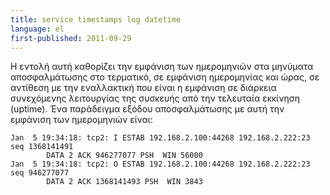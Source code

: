 ```yaml
---
title: service timestamps log datetime
language: el
first-published: 2011-09-29
---
```


Η εντολή αυτή καθορίζει την εμφάνιση των ημερομηνιών στα μηνύματα 
αποσφαλμάτωσης στο τερματικό, σε εμφάνιση ημερομηνίας και ώρας, σε 
αντίθεση με την εναλλακτική που είναι η εμφάνιση σε διάρκεια συνεχόμενης 
λειτουργίας της συσκευής από την τελευταία εκκίνηση (uptime). Ένα παράδειγμα 
εξόδου αποσφαλμάτωσης με αυτή την εμφάνιση των ημερομηνιών είναι:

    Jan  5 19:34:18: tcp2: I ESTAB 192.168.2.100:44268 192.168.2.222:23 seq 1368141491
            DATA 2 ACK 946277077 PSH  WIN 56000
    Jan  5 19:34:18: tcp2: O ESTAB 192.168.2.100:44268 192.168.2.222:23 seq 946277077
            DATA 2 ACK 1368141493 PSH  WIN 3843
  
